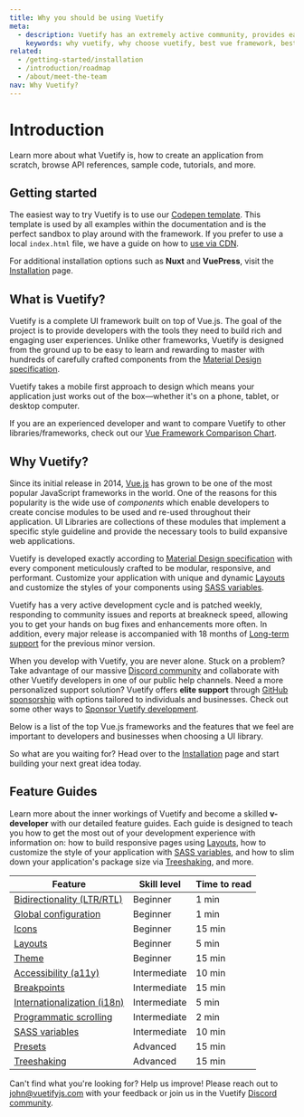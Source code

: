 ```yaml
---
title: Why you should be using Vuetify
meta:
  - description: Vuetify has an extremely active community, provides easy to use Material Design components and is consistently updated.
    keywords: why vuetify, why choose vuetify, best vue framework, best ui framework
related:
  - /getting-started/installation
  - /introduction/roadmap
  - /about/meet-the-team
nav: Why Vuetify?
---
```


# Introduction

Learn more about what Vuetify is, how to create an application from scratch, browse API references, sample code, tutorials, and more.

<!-- <promoted-ad slug="vuemastery-getting-started" /> -->

## Getting started

The easiest way to try Vuetify is to use our [Codepen template](https://template.vuetifyjs.com/). This template is used by all examples within the documentation and is the perfect sandbox to play around with the framework. If you prefer to use a local `index.html` file, we have a guide on how to [use via CDN](/getting-started/installation/#usage-with-cdn).

For additional installation options such as **Nuxt** and **VuePress**, visit the [Installation](/getting-started/installation/) page.

## What is Vuetify?

Vuetify is a complete UI framework built on top of Vue.js. The goal of the project is to provide developers with the tools they need to build rich and engaging user experiences. Unlike other frameworks, Vuetify is designed from the ground up to be easy to learn and rewarding to master with hundreds of carefully crafted components from the [Material Design specification](https://material.io/).

Vuetify takes a mobile first approach to design which means your application just works out of the box—whether it's on a phone, tablet, or desktop computer.

If you are an experienced developer and want to compare Vuetify to other libraries/frameworks, check out our [Vue Framework Comparison Chart](#comparison).

## Why Vuetify?

Since its initial release in 2014, [Vue.js](https://vuejs.org/) has grown to be one of the most popular JavaScript frameworks in the world. One of the reasons for this popularity is the wide use of _components_ which enable developers to create concise modules to be used and re-used throughout their application. UI Libraries are collections of these modules that implement a specific style guideline and provide the necessary tools to build expansive web applications.

Vuetify is developed exactly according to [Material Design specification](https://material.io/) with every component meticulously crafted to be modular, responsive, and performant. Customize your application with unique and dynamic [Layouts](/features/layouts/) and customize the styles of your components using [SASS variables](/features/sass-variables/).

Vuetify has a very active development cycle and is patched weekly, responding to community issues and reports at breakneck speed, allowing you to get your hands on bug fixes and enhancements more often. In addition, every major release is accompanied with 18 months of [Long-term support](/introduction/long-term-support/) for the previous minor version.

When you develop with Vuetify, you are never alone. Stuck on a problem? Take advantage of our massive [Discord community](https://community.vuetifyjs.com/) and collaborate with other Vuetify developers in one of our public help channels. Need a more personalized support solution? Vuetify offers **elite support** through [GitHub sponsorship](https://github.com/sponsors/johnleider) with options tailored to individuals and businesses. Check out some other ways to [Sponsor Vuetify development](/about/sponsors-and-backers/).

Below is a list of the top Vue.js frameworks and the features that we feel are important to developers and businesses when choosing a UI library.

<page-component path="introduction/Comparison" />

So what are you waiting for? Head over to the [Installation](/getting-started/installation/) page and start building your next great idea today.

## Feature Guides

Learn more about the inner workings of Vuetify and become a skilled **v-developer** with our detailed feature guides. Each guide is designed to teach you how to get the most out of your development experience with information on: how to build responsive pages using [Layouts](/features/layouts/), how to customize the style of your application with [SASS variables](/features/sass-variables/), and how to slim down your application's package size via [Treeshaking](/features/treeshaking/), and more.

| Feature | Skill level | Time to read |
| ------- | ----------- | ------------ |
| [Bidirectionality (LTR/RTL)](/features/bidirectionality/) | Beginner | 1 min |
| [Global configuration](/features/global-config/) | Beginner | 1 min |
| [Icons](/features/icon-fonts/) | Beginner | 15 min |
| [Layouts](/features/layouts/) | Beginner | 5 min |
| [Theme](/features/theme/) | Beginner | 15 min |
| [Accessibility (a11y)](/features/accessibility) | Intermediate | 10 min |
| [Breakpoints](/features/breakpoints) | Intermediate | 15 min |
| [Internationalization (i18n)](/features/internationalization/) | Intermediate | 5 min |
| [Programmatic scrolling](/features/scrolling/) | Intermediate | 2 min |
| [SASS variables](/features/sass-variables/) | Intermediate | 10 min |
| [Presets](/features/presets/) | Advanced | 15 min |
| [Treeshaking](/features/treeshaking/) | Advanced | 15 min |

Can't find what you're looking for? Help us improve! Please reach out to [john@vuetifyjs.com](mailto:john@vuetifyjs.com) with your feedback or join us in the Vuetify [Discord community](https://community.vuetifyjs.com/).

<!-- <promoted-ad slug="vuetify-discord" /> -->

<backmatter />
